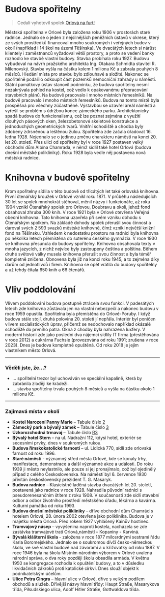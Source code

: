 # Budova spořitelny

> Ceduli vyhotovil spolek [Orlová na furt!](https://orlovanafurt.cz/)


Městská spořitelna v Orlové byla založena roku 1906 v prostorách staré radnice. Jednalo se o jeden z nejsilnějších peněžních ústavů v okrese, který ze svých prostředků financoval mnoho soukromých i veřejných budov v okolí (například i 14 škol na území Těšínska). Ve dvacátých letech si nárůst klientely i zaměstnanců vyžadoval větší prostory, a proto se vedení banky rozhodlo ke stavbě vlastní budovy.
Stavba probíhala roku 1927. Budovu vybudoval na návrh pražského architekta Ing. Otakara Schmidta stavitel R. Milenovský. Stavba vyšla na částku kolem 1 milionu Kč a zabrala pouhých 8 měsíců.
Hledání místa pro stavbu bylo zdlouhavé a složité. Nakonec se spořitelně podařilo odkoupit část pozemků nemocniční zahrady u náměstí. Státní památkový ústav stanovil podmínku, že budova spořitelny nesmí nezakrývala pohled na kostel, což vedlo k opakovanému přepracování stavebních plánů. Na budově pracovalo i mnoho místních řemeslníků. Na budově pracovalo i mnoho místních řemeslníků.
Budova na tomto místě byla prospěšná pro všechny zúčastněné. Výstavbou se uzavřel areál náměstí a vyřešil se problém s údržbou konce zámeckého parku.
Architektonicky spadá budova do funkcionalismu, což lze poznat zejména z využití dlouhých pásových oken, železobetonové skeletové konstrukce a jednoduchých geometrických tvarů. Vnitřní schodiště a chodba byly zdobeny zdrsněnou a leštěnou žulou.
Spořitelna zde začala úřadovat 16. ledna 1928.
Nejednalo se o jedinou změnu charakteru náměstí na konci 20. let 20. století. Přes ulici od spořitelny byl v roce 1927 postaven velký obchodní dům Albína Chamrada, v němž sídlil také hotel Orlová (budova dnešní městské polikliniky). Roku 1928 byla vedle něj postavena nová městská radnice.

# Knihovna v budově spořitelny

Krom spořitelny sídlila v této budově od třicátých let také orlovská knihovna.
První čtenářský kroužek v Orlové vznikl roku 1871. V průběhu následujících 30 let se spolek mnohokrát stěhoval, měnil názvy i funkcionáře, až roku 1904 vznikl Čtenářský spolek pro Orlovou, Doubravu a okolí, jehož fond obsahoval zhruba 300 knih.
V roce 1921 byla v Orlové otevřena Veřejná obecní knihovna. Tato knihovna uzavřela při svém vzniku dohodu s Čtenářským spolkem. Na základě dohody spolek přerušil svou činnost a daroval svých 2 593 svazků městské knihovně, čímž vznikl největší knižní fond na Těšínsku. Vzhledem k nedostatku prostoru na radnici byla knihovna po několika letech přemístěna do suterénu českého gymnázia.
V roce 1930 se knihovna přesunula do budovy spořitelny. Knihovna obsahovala texty v mnoha jazycích, z nichž nejvíce byly zastoupeny čeština a polština.
Během druhé světové války musela knihovna přerušit svou činnost a byla téměř kompletně zničena. Obnovena byla již na konci roku 1945, a to zejména díky darům od jednotlivců i firem. Knihovna se opět vrátila do budovy spořitelny a už tehdy čítala 650 knih a 66 čtenářů.

# Vliv poddolování

Vlivem poddolování budova postupně ztrácela svou funkci. V padesátých letech zde knihovna zůstávala jen na vlastní nebezpečí a nakonec budovu v roce 1959 opustila. Spořitelna byla přemístěna do Orlové-Poruby.
I když budova stále stojí, druhá polovina 20. století jí nepřála. Interiér byl poničen vlivem socialistických úprav, přičemž se nedochovalo například okázalé schodiště do prvního patra. Okna z chodby byla nahrazena luxfery.
V moderní historii zde jako poslední dva nájemci sídlily IT firma (přestěhována v roce 2012) a cukrárna Fuchsie (provozována od roku 1991; zrušena v roce 2023).
Dnes je budova kompletně opuštěná. Od roku 2018 je jejím vlastníkem město Orlová.

---

### Věděli jste, že...?

- ... spořitelní trezor byl uchováván ve speciální kapalině, která by zabránila zloději ke krádeži.
- ... stavba spořitelny trvala pouhých 8 měsíců a vyšla na částku okolo 1 milionu Kč.

---

### Zajímavá místa v okolí

- **Kostel Narození Panny Marie** – Tabule číslo [2](/misto/2)
- **Zámecký park a bývalý zámek** – Tabule číslo [3](/misto/3)
- **Úzkorozchodná trmavaj** – Tabule číslo [R3](/misto/R3)
- **Bývalý hotel Stern** – na ul. Nádražní 112, kdysi hotel, exteriér se secesními prvky, dnes v soukromých rukou.
- **Budova římskokatolické farnosti** – ul. Lidická 770, sídlí zde orlovská farnost od roku 1996.
- **Staré náměstí** - významný střed města Orlové, kde se konaly trhy, manifestace, demonstrace a další významné akce a události. Do roku 1939 ji město nevlastnilo, ale pouze si jej pronajímalo, což byl ojedinělý případ z celého Československa. Na náměstí byl 6. července 1930 přivítán československý prezident T. G. Masaryk.
- **Budova radnice** – Klasicistně laděná stavba dvacátých let 20. století, postavená jako radnice v roce 1928. Nahradila původní radnici s pseudorenesančním štítem z roku 1908. V současnosti zde sídlí stavební odbor a odbor životního prostředí městského úřadu, lékárna a kavárna. Kulturní památka od roku 1993.
- **Budova dnešní městské polikliniky** – dříve obchodní dům Chamrád s hotelem Orlová, 28. února 2002 otevřena jako poliklinika. Budova je v majetku města Orlová. Před rokem 1927 vyhlášený Kainův hostinec.
- **Tramvajový násep** – vyvýšenina naproti kostela, nacházela se zde zastávka tramvajové trati Orlová,náměstí – Kopaniny - Karviná.
- **Bývalá klášterní škola** - založena v roce 1877 milosrdnými sestrami řádu Karla Boromejského. Jednalo se o soukromou dívčí česko-německou školu, ve své vlastní budově nad závorami a u křižovatky od roku 1887. V roce 1946 byla na školu Místním národním výborem v Orlové uvalena národní správa, o dva roky později školu obsadila armáda. V květnu 1950 se kongregace rozhodla k opuštění budovy, a to v důsledku likvidačních zákroků proti katolické církvi. Dnes slouží objekt k podnikatelským účelům.
- **Ulice Petra Cingra** – hlavní ulice v Orlové, dříve s velkým podílem obchodů a služeb. Dřívější názvy hlavní třídy: Haupt Straße, Masarykova třída, Piłsudskiego ulica, Adolf Hitler Straße, Gottwaldova třída.
